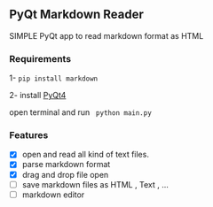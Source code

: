 ## PyQt Markdown Reader 
SIMPLE PyQt app to read markdown format as HTML

### Requirements 

1- `pip install markdown`

2- install [PyQt4](https://riverbankcomputing.com/software/pyqt/download)

open terminal and run ` python main.py`

### Features

- [x] open and read all kind of text files.
- [x] parse markdown format 
- [x] drag and drop file open
- [ ] save markdown files as HTML , Text , ...
- [ ] markdown editor